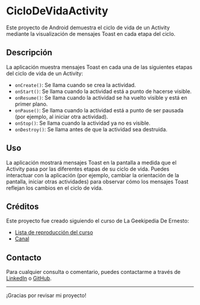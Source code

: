 # CicloDeVidaActivity

Este proyecto de Android demuestra el ciclo de vida de un Activity mediante la visualización de mensajes Toast en cada etapa del ciclo.

## Descripción

La aplicación muestra mensajes Toast en cada una de las siguientes etapas del ciclo de vida de un Activity:

*   `onCreate()`: Se llama cuando se crea la actividad.
*   `onStart()`: Se llama cuando la actividad está a punto de hacerse visible.
*   `onResume()`: Se llama cuando la actividad se ha vuelto visible y está en primer plano.
*   `onPause()`: Se llama cuando la actividad está a punto de ser pausada (por ejemplo, al iniciar otra actividad).
*   `onStop()`: Se llama cuando la actividad ya no es visible.
*   `onDestroy()`: Se llama antes de que la actividad sea destruida.

## Uso

La aplicación mostrará mensajes Toast en la pantalla a medida que el Activity pasa por las diferentes etapas de su ciclo de vida. Puedes interactuar con la aplicación (por ejemplo, cambiar la orientación de la pantalla, iniciar otras actividades) para observar cómo los mensajes Toast reflejan los cambios en el ciclo de vida.


## Créditos

Este proyecto fue creado siguiendo el curso de La Geekipedia De Ernesto:

*   [Lista de reproducción del curso](https://www.youtube.com/playlist?list=PLyvsggKtwbLX06iMtXnRGX5lyjiiMaT2y)
*   [Canal](https://www.youtube.com/@LaGeekipediaDeErnesto)

## Contacto

Para cualquier consulta o comentario, puedes contactarme a través de [LinkedIn](https://www.linkedin.com/in/nkaminski-profile/) o [GitHub](https://github.com/nicoKaminski).

---

¡Gracias por revisar mi proyecto!